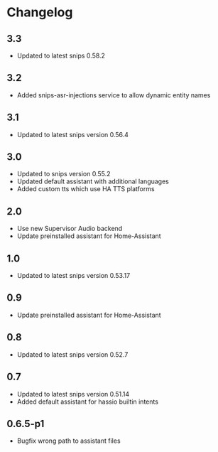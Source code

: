 # Changelog

## 3.3
- Updated to latest snips 0.58.2

## 3.2
- Added snips-asr-injections service to allow dynamic entity names

## 3.1
- Updated to latest snips version 0.56.4

## 3.0
- Updated to snips version 0.55.2
- Updated default assistant with additional languages
- Added custom tts which use HA TTS platforms

## 2.0
- Use new Supervisor Audio backend
- Update preinstalled assistant for Home-Assistant

## 1.0
- Updated to latest snips version 0.53.17

## 0.9
- Update preinstalled assistant for Home-Assistant

## 0.8
- Updated to latest snips version 0.52.7

## 0.7
- Updated to latest snips version 0.51.14
- Added default assistant for hassio builtin intents

## 0.6.5-p1
- Bugfix wrong path to assistant files

